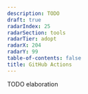 ```yaml
---
description: TODO
draft: true
radarIndex: 25
radarSection: tools
radarTier: adopt
radarX: 204
radarY: 99
table-of-contents: false
title: GitHub Actions
---
```


TODO elaboration
